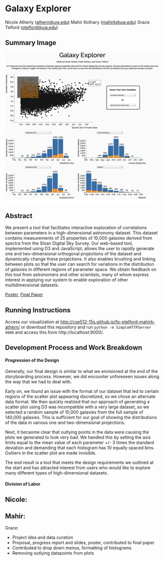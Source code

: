 Galaxy Explorer
===============
Nicole Atherly (athern@uw.edu)
Mahir Kothary (mahirk@uw.edu)
Grace Telford (otelford@uw.edu)

## Summary Image
![Overview](https://github.com/CSE512-15S/fp-otelford-mahirk-athern/raw/gh-pages/summary.png)

## Abstract
We present a tool that facilitates interactive exploration of correlations between parameters in a high-dimensional astronomy dataset. This dataset contains measurements of 25 properties of 10,000 galaxies derived from spectra from the Sloan Digital Sky Survey. Our web-based tool, implemented using D3 and JavaScript, allows the user to rapidly generate one and two-dimensional orthogonal projections of the dataset and dynamically change these projections. It also enables brushing and linking between plots so that the user can search for variations in the distribution of galaxies in different regions of parameter space. We obtain feedback on this tool from astronomers and other scientists, many of whom express interest in applying our system to enable exploration of other multidimensional datasets.

[Poster](https://github.com/CSE512-15S/fp-otelford-mahirk-athern/raw/gh-pages/final/poster-otelford-mahirk-athern.pdf),
[Final Paper](https://github.com/CSE512-15S/fp-otelford-mahirk-athern/raw/gh-pages/final/paper-otelford-mahirk-athern.pdf) 

## Running Instructions

Access our visualization at http://cse512-15s.github.io/fp-otelford-mahirk-athern/ or download this repository and run `python -m SimpleHTTPServer 9000` and access this from http://localhost:9000/.

## Development Process and Work Breakdown
#### Progression of the Design

Generally, our final design is similar to what we envisioned at the end of the storyboarding process. However, we did encounter unforeseen issues along the way that we had to deal with. 

Early on, we found an issue with the format of our dataset that led to certain regions of the scatter plot appearing discretized, so we chose an alternate data format. We then quickly realized that our approach of generating a scatter plot using D3 was incompatible with a very large dataset, so we selected a random sample of 10,000 galaxies from the full sample of 140,000 galaxies. This is sufficient for our goal of showing the distributions of the data in various one and two-dimensional projections.

Next, it becaome clear that outlying points in the data were causing the plots we generated to look very bad. We handled this by setting the axis limits equal to the mean value of each parameter +/- 3 times the standard deviation and demanding that each histogram has 10 equally spaced bins. Outliers in the scatter plot are made invisible.

The end result is a tool that meets the design requirements we outlined at the start and has attracted interest from users who would like to explore many different types of high-dimensional datasets.

#### Division of Labor

Nicole:
  -

Mahir:
  - 

Grace:
  - Project idea and data curation
  - Proposal, progress report and slides, poster, contributed to final paper
  - Contributed to drop down menus, formatting of histograms
  - Removing outlying datapoints from plots